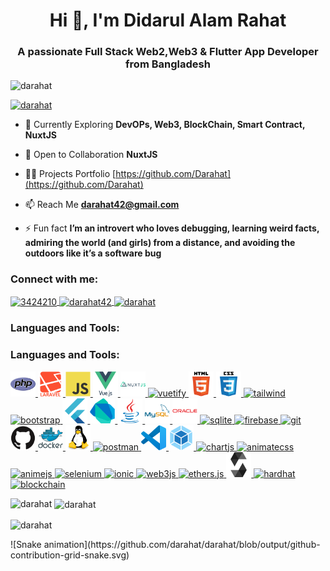 <h1 align="center">Hi 👋, I'm Didarul Alam Rahat</h1>
<h3 align="center">A passionate Full Stack Web2,Web3 & Flutter App Developer from Bangladesh</h3>

<p align="left">
  <img src="https://komarev.com/ghpvc/?username=darahat&label=Profile%20views&color=0e75b6&style=flat" alt="darahat" />
</p>

<p align="left">
  <a href="https://github.com/ryo-ma/github-profile-trophy">
    <img src="https://github-profile-trophy.vercel.app/?username=darahat&theme=radical&no-bg=true&margin-w=10" alt="darahat" />
  </a>
</p>

- 🌱 Currently Exploring **DevOPs, Web3, BlockChain, Smart Contract, NuxtJS**

- 🤝 Open to Collaboration **NuxtJS**

- 👨‍💻 Projects Portfolio [https://github.com/Darahat](https://github.com/Darahat)

- 📫 Reach Me **darahat42@gmail.com**

- ⚡ Fun fact **I’m an introvert who loves debugging, learning weird facts, admiring the world (and girls) from a distance, and avoiding the outdoors like it’s a software bug**

<h3 align="left">Connect with me:</h3>
<p align="left">
  <a href="https://stackoverflow.com/users/3424210" target="blank">
    <img align="center" src="https://raw.githubusercontent.com/rahuldkjain/github-profile-readme-generator/master/src/images/icons/Social/stack-overflow.svg" alt="3424210" height="30" width="40" />
  </a>
  <a href="https://x.com/darahat42" target="blank">
    <img align="center" src="https://raw.githubusercontent.com/rahuldkjain/github-profile-readme-generator/master/src/images/icons/Social/twitter.svg" alt="darahat42" height="30" width="40" />
  </a>
  <a href="https://www.linkedin.com/in/darahat/" target="blank">
    <img align="center" src="https://raw.githubusercontent.com/rahuldkjain/github-profile-readme-generator/master/src/images/icons/Social/linkedin.svg" alt="darahat" height="30" width="40" />
  </a>
</p>

<h3 align="left">Languages and Tools:</h3>
<h3 align="left">Languages and Tools:</h3>
<p align="left">
  <!-- PHP -->
  <a href="https://www.php.net/" target="_blank">
    <img src="https://raw.githubusercontent.com/devicons/devicon/master/icons/php/php-original.svg" alt="php" width="40" height="40"/>
  </a>
  <!-- Laravel -->
  <a href="https://laravel.com/" target="_blank">
    <img src="https://raw.githubusercontent.com/devicons/devicon/master/icons/laravel/laravel-plain-wordmark.svg" alt="laravel" width="40" height="40"/>
  </a>
  <!-- JavaScript -->
  <a href="https://developer.mozilla.org/en-US/docs/Web/JavaScript" target="_blank">
    <img src="https://raw.githubusercontent.com/devicons/devicon/master/icons/javascript/javascript-original.svg" alt="javascript" width="40" height="40"/>
  </a>
  <!-- Vue.js -->
  <a href="https://vuejs.org/" target="_blank">
    <img src="https://raw.githubusercontent.com/devicons/devicon/master/icons/vuejs/vuejs-original-wordmark.svg" alt="vuejs" width="40" height="40"/>
  </a>
  <!-- Nuxt.js -->
  <a href="https://nuxtjs.org/" target="_blank">
    <img src="https://raw.githubusercontent.com/devicons/devicon/master/icons/nuxtjs/nuxtjs-original-wordmark.svg" alt="nuxtjs" width="40" height="40"/>
  </a>
  <!-- Vuetify -->
  <a href="https://vuetifyjs.com/" target="_blank">
    <img src="https://avatars.githubusercontent.com/u/22138407?s=200&v=4" alt="vuetify" width="40" height="40"/>
  </a>
  <!-- HTML5 -->
  <a href="https://developer.mozilla.org/en-US/docs/Web/Guide/HTML/HTML5" target="_blank">
    <img src="https://raw.githubusercontent.com/devicons/devicon/master/icons/html5/html5-original-wordmark.svg" alt="html5" width="40" height="40"/>
  </a>
  <!-- CSS3 -->
  <a href="https://developer.mozilla.org/en-US/docs/Web/CSS" target="_blank">
    <img src="https://raw.githubusercontent.com/devicons/devicon/master/icons/css3/css3-original-wordmark.svg" alt="css3" width="40" height="40"/>
  </a>
  <!-- Tailwind CSS -->
  <a href="https://tailwindcss.com/" target="_blank">
    <img src="https://www.vectorlogo.zone/logos/tailwindcss/tailwindcss-icon.svg" alt="tailwind" width="40" height="40"/>
  </a>
  <!-- Bootstrap -->
  <a href="https://getbootstrap.com/" target="_blank">
    <img src="https://avatars.githubusercontent.com/u/2918581?s=200&v=4" alt="bootstrap" width="40" height="40"/>
  </a>
  <!-- Flutter -->
  <a href="https://flutter.dev/" target="_blank">
    <img src="https://raw.githubusercontent.com/devicons/devicon/master/icons/flutter/flutter-original.svg" alt="flutter" width="40" height="40"/>
  </a>
  <!-- Dart -->
  <a href="https://dart.dev/" target="_blank">
    <img src="https://raw.githubusercontent.com/devicons/devicon/master/icons/dart/dart-original.svg" alt="dart" width="40" height="40"/>
  </a>
  <!-- Java -->
  <a href="https://www.java.com/" target="_blank">
    <img src="https://raw.githubusercontent.com/devicons/devicon/master/icons/java/java-original.svg" alt="java" width="40" height="40"/>
  </a>
  <!-- MySQL -->
  <a href="https://www.mysql.com/" target="_blank">
    <img src="https://raw.githubusercontent.com/devicons/devicon/master/icons/mysql/mysql-original-wordmark.svg" alt="mysql" width="40" height="40"/>
  </a>
  <!-- Oracle -->
  <a href="https://www.oracle.com/database/" target="_blank">
    <img src="https://raw.githubusercontent.com/devicons/devicon/master/icons/oracle/oracle-original.svg" alt="oracle" width="40" height="40"/>
  </a>
  <!-- SQLite -->
  <a href="https://www.sqlite.org/" target="_blank">
    <img src="https://www.vectorlogo.zone/logos/sqlite/sqlite-icon.svg" alt="sqlite" width="40" height="40"/>
  </a>
  <!-- Firebase -->
  <a href="https://firebase.google.com/" target="_blank">
    <img src="https://www.vectorlogo.zone/logos/firebase/firebase-icon.svg" alt="firebase" width="40" height="40"/>
  </a>
  <!-- Git -->
  <a href="https://git-scm.com/" target="_blank">
    <img src="https://www.vectorlogo.zone/logos/git-scm/git-scm-icon.svg" alt="git" width="40" height="40"/>
  </a>
  <!-- GitHub Actions -->
  <a href="https://github.com/features/actions" target="_blank">
    <img src="https://raw.githubusercontent.com/devicons/devicon/master/icons/github/github-original.svg" alt="github" width="40" height="40"/>
  </a>
  <!-- Docker -->
  <a href="https://www.docker.com/" target="_blank">
    <img src="https://raw.githubusercontent.com/devicons/devicon/master/icons/docker/docker-original-wordmark.svg" alt="docker" width="40" height="40"/>
  </a>
  <!-- Linux -->
  <a href="https://www.linux.org/" target="_blank">
    <img src="https://raw.githubusercontent.com/devicons/devicon/master/icons/linux/linux-original.svg" alt="linux" width="40" height="40"/>
  </a>
  <!-- Postman -->
  <a href="https://www.postman.com/" target="_blank">
    <img src="https://www.vectorlogo.zone/logos/getpostman/getpostman-icon.svg" alt="postman" width="40" height="40"/>
  </a>
  <!-- VS Code -->
  <a href="https://code.visualstudio.com/" target="_blank">
    <img src="https://raw.githubusercontent.com/devicons/devicon/master/icons/vscode/vscode-original.svg" alt="vscode" width="40" height="40"/>
  </a>
  <!-- Webpack -->
  <a href="https://webpack.js.org/" target="_blank">
    <img src="https://raw.githubusercontent.com/devicons/devicon/master/icons/webpack/webpack-original.svg" alt="webpack" width="40" height="40"/>
  </a>
  <!-- Chart.js -->
  <a href="https://www.chartjs.org/" target="_blank">
    <img src="https://www.chartjs.org/media/logo-title.svg" alt="chartjs" width="40" height="40"/>
  </a>
  <!-- Animate.css -->
  <a href="https://animate.style/" target="_blank">
    <img src="https://upload.wikimedia.org/wikipedia/commons/6/62/CSS3_logo.svg" alt="animatecss" width="40" height="40"/>
  </a>
  <!-- Animate.js (Anime.js as close alternative) -->
  <a href="https://animejs.com/" target="_blank">
    <img src="https://animejs.com/documentation/assets/img/animejs-logo.svg" alt="animejs" width="40" height="40"/>
  </a>
  <!-- Selenium -->
  <a href="https://www.selenium.dev/" target="_blank">
    <img src="https://www.vectorlogo.zone/logos/selenium/selenium-icon.svg" alt="selenium" width="40" height="40"/>
  </a>
  <!-- Ionic -->
  <a href="https://ionicframework.com/" target="_blank">
    <img src="https://upload.wikimedia.org/wikipedia/commons/d/d1/Ionic_Logo.svg" alt="ionic" width="40" height="40"/>
  </a>
  <!-- Web3.js -->
<a href="https://web3js.readthedocs.io/" target="_blank">
  <img src="https://raw.githubusercontent.com/ChainSafe/web3.js/1.x/docs/assets/logo.svg" alt="web3js" width="40" height="40"/>
</a>
<!-- Ethers.js -->
<a href="https://docs.ethers.org/" target="_blank">
  <img src="https://raw.githubusercontent.com/ethers-io/ethers.js/master/docs/assets/ethers-logo-light.svg" alt="ethers.js" width="40" height="40"/>
</a>
<!-- Solidity -->
<a href="https://soliditylang.org/" target="_blank">
  <img src="https://raw.githubusercontent.com/devicons/devicon/master/icons/solidity/solidity-original.svg" alt="solidity" width="40" height="40"/>
</a>
<!-- Hardhat -->
<a href="https://hardhat.org/" target="_blank">
  <img src="https://hardhat.org/favicon-32x32.png" alt="hardhat" width="40" height="40"/>
</a>
<!-- Blockchain (Generic Icon) -->
<a href="https://en.wikipedia.org/wiki/Blockchain" target="_blank">
  <img src="https://cdn-icons-png.flaticon.com/512/825/825519.png" alt="blockchain" width="40" height="40"/>
</a>
</p>

<p><img align="left" src="https://github-readme-stats.vercel.app/api/top-langs?username=darahat&show_icons=true&locale=en&layout=compact" alt="darahat" /></p>

<p>&nbsp;<img align="center" src="https://github-readme-stats.vercel.app/api?username=darahat&show_icons=true&locale=en" alt="darahat" /></p>

<p><img align="center" src="https://github-readme-streak-stats.herokuapp.com/?user=darahat&" alt="darahat" /></p>

<div>
  <!-- GitHub Contribution Snake Animation -->
  ![Snake animation](https://github.com/darahat/darahat/blob/output/github-contribution-grid-snake.svg)
</div>
